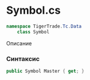 
# Symbol.cs
```csharp
namespace TigerTrade.Tc.Data  
    class Symbol
```

Описание

### Синтаксис
```csharp
public Symbol Master { get; }
```
